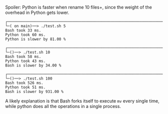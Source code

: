 Spoiler: Python is faster when rename 10 files+, since the weight of the overhead in Python gets lower.

```
┌────────────────────────────────────────────────────────────────────────────────────────────────────────────────────────────
└─( on main)──> ./test.sh 5                                                                                                             
Bash took 33 ms.
Python took 60 ms.
Python is slower by 81.00 %

┌────────────────────────────────────────────────────────────────────────────────────────────────────────────────────────────
└─()──> ./test.sh 10                                                                                                                     
Bash took 58 ms.
Python took 43 ms.
Bash is slower by 34.00 %

┌────────────────────────────────────────────────────────────────────────────────────────────────────────────────────────────
└─()──> ./test.sh 100                                                                                                               
Bash took 526 ms.
Python took 51 ms.
Bash is slower by 931.00 %
```

A likely explanation is that Bash forks itself to execute `mv` every single time, while python does all the operations in a single process.

